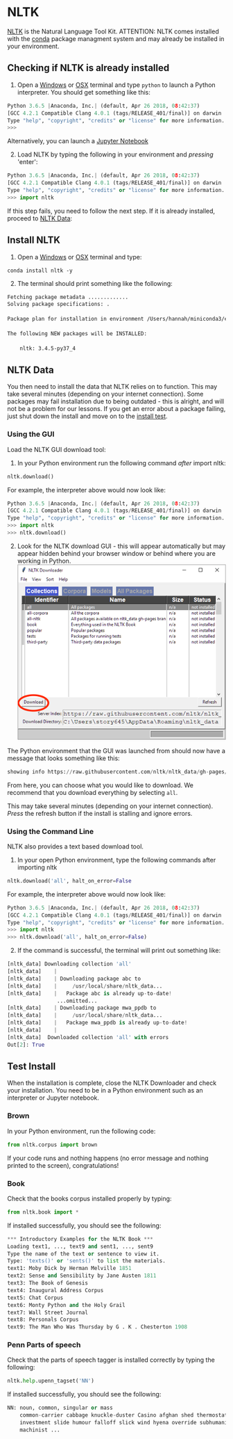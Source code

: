 # NLTK 

[NLTK](http://www.nltk.org/) is the Natural Language Tool Kit. ATTENTION: NLTK comes installed with the [conda](conda.md) package managment system and may already be installed in your environment.

## Checking if NLTK is already installed

1. Open a [Windows](windows_terminal.md) or [OSX](osx_terminal.md) terminal and type `python` to launch a Python interpreter. You should get something like this:
```python
Python 3.6.5 |Anaconda, Inc.| (default, Apr 26 2018, 08:42:37) 
[GCC 4.2.1 Compatible Clang 4.0.1 (tags/RELEASE_401/final)] on darwin
Type "help", "copyright", "credits" or "license" for more information.
>>> 
```
Alternatively, you can launch a [Jupyter Notebook](jupyter.md)

2. Load NLTK by typing the following in your environment and *pressing* 'enter':
```python
Python 3.6.5 |Anaconda, Inc.| (default, Apr 26 2018, 08:42:37) 
[GCC 4.2.1 Compatible Clang 4.0.1 (tags/RELEASE_401/final)] on darwin
Type "help", "copyright", "credits" or "license" for more information.
>>> import nltk
```

If this step fails, you need to follow the next step. If it is already installed, proceed to [NLTK Data](#nltk-data):

## Install NLTK
1. Open a [Windows](windows_terminal.md) or [OSX](osx_terminal.md) terminal and type:

```
conda install nltk -y
```

2. The terminal should print something like the following:

```bash
Fetching package metadata .............
Solving package specifications: .

Package plan for installation in environment /Users/hannah/miniconda3/envs/installenv:

The following NEW packages will be INSTALLED:

    nltk: 3.4.5-py37_4
```

## NLTK Data

You then need to install the data that NLTK relies on to function. This may take several minutes (depending on your internet connection). Some packages may fail installation due to being outdated - this is alright, and will not be a problem for our lessons. If you get an error about a package failing, just shut down the install and move on to the [install test](#test-install).

### Using the GUI
Load the NLTK GUI download tool: 

1. In your Python environment run the following command *after* import nltk:

```python
nltk.download()
```
For example, the interpreter above would now look like:
```python
Python 3.6.5 |Anaconda, Inc.| (default, Apr 26 2018, 08:42:37) 
[GCC 4.2.1 Compatible Clang 4.0.1 (tags/RELEASE_401/final)] on darwin
Type "help", "copyright", "credits" or "license" for more information.
>>> import nltk
>>> nltk.download()
```

2. Look for the NLTK download GUI - this will appear automatically but may appear hidden behind your browser window or behind where you are working in Python.
![NLTK downloader interface with four tabs: collections, corpora, models, all packages. Click on the first (collections), and on the first entry on that tab: all. Then there's a download button on the left handside that needs to be pressed.](../images/windows/conda/nltk/nltk04.png)

The Python environment that the GUI was launched from should now have a message that looks something like this:
```python
showing info https://raw.githubusercontent.com/nltk/nltk_data/gh-pages/index.xml
``` 

From here, you can choose what you would like to download. We recommend that you download everything by selecting `all`.
	
This may take several minutes (depending on your internet connection). *Press* the refresh button if the install is stalling and ignore errors. 

### Using the Command Line
NLTK also provides a text based download tool.  

1. In your open Python environment, type the following commands after importing nltk

```python
nltk.download('all', halt_on_error=False
```
For example, the interpreter above would now look like:
```python
Python 3.6.5 |Anaconda, Inc.| (default, Apr 26 2018, 08:42:37) 
[GCC 4.2.1 Compatible Clang 4.0.1 (tags/RELEASE_401/final)] on darwin
Type "help", "copyright", "credits" or "license" for more information.
>>> import nltk
>>> nltk.download('all', halt_on_error=False)
```
2. If the command is successful, the terminal will print out something like:
```python
[nltk_data] Downloading collection 'all'
[nltk_data]    | 
[nltk_data]    | Downloading package abc to
[nltk_data]    |     /usr/local/share/nltk_data...
[nltk_data]    |   Package abc is already up-to-date!
                ...omitted...
[nltk_data]    | Downloading package mwa_ppdb to
[nltk_data]    |     /usr/local/share/nltk_data...
[nltk_data]    |   Package mwa_ppdb is already up-to-date!
[nltk_data]    | 
[nltk_data]  Downloaded collection 'all' with errors
Out[2]: True
```

## Test Install
When the installation is complete, close the NLTK Downloader and check your installation. You need to be in a Python environment such as an interpreter or Jupyter notebook.

### Brown

In your Python environment, run the following code:

```python
from nltk.corpus import brown
``` 

If your code runs and nothing happens (no error message and nothing printed to the screen), congratulations! 

### Book
Check that the books corpus installed properly by typing:

```python
from nltk.book import *
```
If installed successfully, you should see the following:

```python
*** Introductory Examples for the NLTK Book ***
Loading text1, ..., text9 and sent1, ..., sent9
Type the name of the text or sentence to view it.
Type: 'texts()' or 'sents()' to list the materials.
text1: Moby Dick by Herman Melville 1851
text2: Sense and Sensibility by Jane Austen 1811
text3: The Book of Genesis
text4: Inaugural Address Corpus
text5: Chat Corpus
text6: Monty Python and the Holy Grail
text7: Wall Street Journal
text8: Personals Corpus
text9: The Man Who Was Thursday by G . K . Chesterton 1908
```

### Penn Parts of speech
Check that the parts of speech tagger is installed correctly by typing the following:

```python
nltk.help.upenn_tagset('NN')
```
If installed successfully, you should see the following:
```python
NN: noun, common, singular or mass
    common-carrier cabbage knuckle-duster Casino afghan shed thermostat
    investment slide humour falloff slick wind hyena override subhumanity
    machinist ...
```
